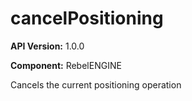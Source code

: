 # cancelPositioning

**API Version:** 1.0.0

**Component:** RebelENGINE

Cancels the current positioning operation

